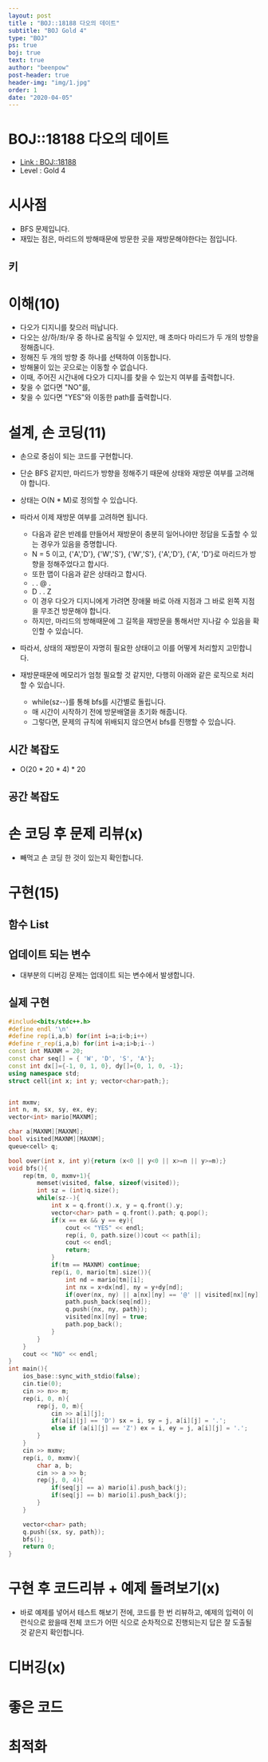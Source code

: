 ```yaml
---
layout: post
title : "BOJ::18188 다오의 데이트"
subtitle: "BOJ Gold 4"
type: "BOJ"
ps: true
boj: true
text: true
author: "beenpow"
post-header: true
header-img: "img/1.jpg"
order: 1
date: "2020-04-05"
---
```

# BOJ::18188 다오의 데이트
- [Link : BOJ::18188](https://www.acmicpc.net/problem/18188)
- Level : Gold 4

# 시사점
- BFS 문제입니다.
- 재밌는 점은, 마리드의 방해때문에 방문한 곳을 재방문해야한다는 점입니다.

## 키

# 이해(10)
- 다오가 디지니를 찾으러 떠납니다.
- 다오는 상/하/좌/우 중 하나로 움직일 수 있지만, 매 초마다 마리드가 두 개의 방향을 정해줍니다.
- 정해진 두 개의 방향 중 하나를 선택하여 이동합니다.
- 방해물이 있는 곳으로는 이동할 수 없습니다.
- 이때, 주어진 시간내에 다오가 디지니를 찾을 수 있는지 여부를 출력합니다.
- 찾을 수 없다면 "NO"를,
- 찾을 수 있다면 "YES"와 이동한 path를 출력합니다.

# 설계, 손 코딩(11)
- 손으로 중심이 되는 코드를 구현합니다.
- 단순 BFS 같지만, 마리드가 방향을 정해주기 때문에 상태와 재방문 여부를 고려해야 합니다.
- 상태는 O(N * M)로 정의할 수 있습니다.
- 따라서 이제 재방문 여부를 고려하면 됩니다.
  - 다음과 같은 반례를 만들어서 재방문이 충분히 일어나야만 정답을 도출할 수 있는 경우가 있음을
    증명합니다.
  - N = 5 이고, {'A','D'}, {'W','S'}, {'W','S'}, {'A','D'}, {'A', 'D'}로 마리드가 방향을 정해주었다고 합시다.
  - 또한 맵이 다음과 같은 상태라고 합시다.
  - . . @ .
  - D . . Z
  - 이 경우 다오가 디지니에게 가려면 장애물 바로 아래 지점과 그 바로 왼쪽 지점을 무조건 방문해야
    합니다.
  - 하지만, 마리드의 방해때문에 그 길목을 재방문을 통해서만 지나갈 수 있음을 확인할 수 있습니다.

- 따라서, 상태의 재방문이 자명히 필요한 상태이고 이를 어떻게 처리할지 고민합니다.
- 재방문때문에 메모리가 엄청 필요할 것 같지만, 다행히 아래와 같은 로직으로 처리할 수 있습니다.
  - while(sz--)를 통해 bfs를 시간별로 돌립니다.
  - 매 시간이 시작하기 전에 방문배열을 초기화 해줍니다.
  - 그렇다면, 문제의 규칙에 위배되지 않으면서 bfs를 진행할 수 있습니다.

## 시간 복잡도
- O(20 * 20 * 4) * 20

## 공간 복잡도

# 손 코딩 후 문제 리뷰(x)
- 빼먹고 손 코딩 한 것이 있는지 확인합니다.

# 구현(15)

## 함수 List 

## 업데이트 되는 변수
- 대부분의 디버깅 문제는 업데이트 되는 변수에서 발생합니다.

## 실제 구현 

```cpp
#include<bits/stdc++.h>
#define endl '\n'
#define rep(i,a,b) for(int i=a;i<b;i++)
#define r_rep(i,a,b) for(int i=a;i>b;i--)
const int MAXNM = 20;
const char seq[] = { 'W', 'D', 'S', 'A'};
const int dx[]={-1, 0, 1, 0}, dy[]={0, 1, 0, -1};
using namespace std;
struct cell{int x; int y; vector<char>path;};


int mxmv;
int n, m, sx, sy, ex, ey;
vector<int> mario[MAXNM];

char a[MAXNM][MAXNM];
bool visited[MAXNM][MAXNM];
queue<cell> q;

bool over(int x, int y){return (x<0 || y<0 || x>=n || y>=m);}
void bfs(){
    rep(tm, 0, mxmv+1){
        memset(visited, false, sizeof(visited));
        int sz = (int)q.size();
        while(sz--){
            int x = q.front().x, y = q.front().y;
            vector<char> path = q.front().path; q.pop();
            if(x == ex && y == ey){
                cout << "YES" << endl;
                rep(i, 0, path.size())cout << path[i];
                cout << endl;
                return;
            }
            if(tm == MAXNM) continue;
            rep(i, 0, mario[tm].size()){
                int nd = mario[tm][i];
                int nx = x+dx[nd], ny = y+dy[nd];
                if(over(nx, ny) || a[nx][ny] == '@' || visited[nx][ny]) continue;;
                path.push_back(seq[nd]);
                q.push({nx, ny, path});
                visited[nx][ny] = true;
                path.pop_back();
            }
        }
    }
    cout << "NO" << endl;
}
int main(){
    ios_base::sync_with_stdio(false);
    cin.tie(0);
    cin >> n>> m;
    rep(i, 0, n){
        rep(j, 0, m){
            cin >> a[i][j];
            if(a[i][j] == 'D') sx = i, sy = j, a[i][j] = '.';
            else if (a[i][j] == 'Z') ex = i, ey = j, a[i][j] = '.';
        }
    }
    cin >> mxmv;
    rep(i, 0, mxmv){
        char a, b;
        cin >> a >> b;
        rep(j, 0, 4){
            if(seq[j] == a) mario[i].push_back(j);
            if(seq[j] == b) mario[i].push_back(j);
        }
    }

    vector<char> path;
    q.push({sx, sy, path});
    bfs();
    return 0;
}
```

# 구현 후 코드리뷰 + 예제 돌려보기(x)
- 바로 예제를 넣어서 테스트 해보기 전에, 코드를 한 번 리뷰하고, 예제의 입력이 이런식으로 왔을때
  전체 코드가 어떤 식으로 순차적으로 진행되는지 답은 잘 도출될 것 같은지 확인합니다.

# 디버깅(x)

# 좋은 코드

# 최적화
